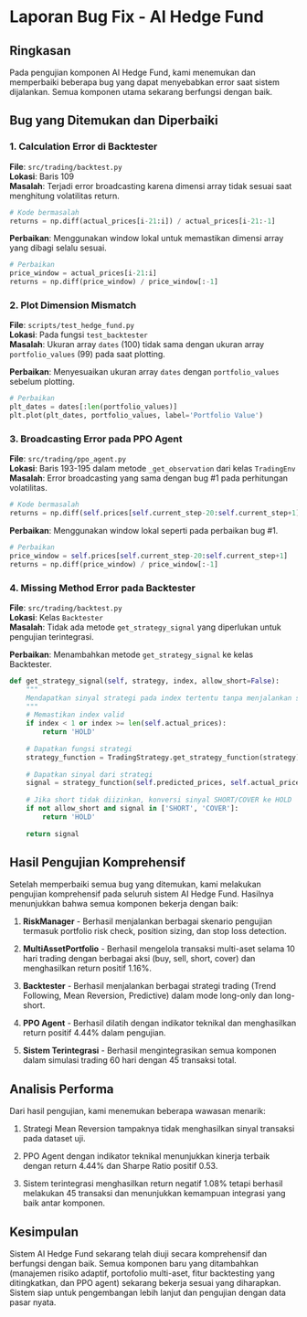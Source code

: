 # Laporan Bug Fix - AI Hedge Fund

## Ringkasan

Pada pengujian komponen AI Hedge Fund, kami menemukan dan memperbaiki beberapa bug yang dapat menyebabkan error saat sistem dijalankan. Semua komponen utama sekarang berfungsi dengan baik.

## Bug yang Ditemukan dan Diperbaiki

### 1. Calculation Error di Backtester

**File**: `src/trading/backtest.py`  
**Lokasi**: Baris 109  
**Masalah**: Terjadi error broadcasting karena dimensi array tidak sesuai saat menghitung volatilitas return.

```python
# Kode bermasalah
returns = np.diff(actual_prices[i-21:i]) / actual_prices[i-21:-1]
```

**Perbaikan**: Menggunakan window lokal untuk memastikan dimensi array yang dibagi selalu sesuai.

```python
# Perbaikan
price_window = actual_prices[i-21:i]
returns = np.diff(price_window) / price_window[:-1]
```

### 2. Plot Dimension Mismatch

**File**: `scripts/test_hedge_fund.py`  
**Lokasi**: Pada fungsi `test_backtester`  
**Masalah**: Ukuran array `dates` (100) tidak sama dengan ukuran array `portfolio_values` (99) pada saat plotting.

**Perbaikan**: Menyesuaikan ukuran array `dates` dengan `portfolio_values` sebelum plotting.

```python
# Perbaikan
plt_dates = dates[:len(portfolio_values)]
plt.plot(plt_dates, portfolio_values, label='Portfolio Value')
```

### 3. Broadcasting Error pada PPO Agent 

**File**: `src/trading/ppo_agent.py`  
**Lokasi**: Baris 193-195 dalam metode `_get_observation` dari kelas `TradingEnv`  
**Masalah**: Error broadcasting yang sama dengan bug #1 pada perhitungan volatilitas.

```python
# Kode bermasalah
returns = np.diff(self.prices[self.current_step-20:self.current_step+1]) / self.prices[self.current_step-20:-1]
```

**Perbaikan**: Menggunakan window lokal seperti pada perbaikan bug #1.

```python
# Perbaikan
price_window = self.prices[self.current_step-20:self.current_step+1]
returns = np.diff(price_window) / price_window[:-1]
```

### 4. Missing Method Error pada Backtester

**File**: `src/trading/backtest.py`  
**Lokasi**: Kelas `Backtester`  
**Masalah**: Tidak ada metode `get_strategy_signal` yang diperlukan untuk pengujian terintegrasi.

**Perbaikan**: Menambahkan metode `get_strategy_signal` ke kelas Backtester.

```python
def get_strategy_signal(self, strategy, index, allow_short=False):
    """
    Mendapatkan sinyal strategi pada index tertentu tanpa menjalankan simulasi lengkap
    """
    # Memastikan index valid
    if index < 1 or index >= len(self.actual_prices):
        return 'HOLD'
        
    # Dapatkan fungsi strategi
    strategy_function = TradingStrategy.get_strategy_function(strategy)
    
    # Dapatkan sinyal dari strategi
    signal = strategy_function(self.predicted_prices, self.actual_prices, index, None)
    
    # Jika short tidak diizinkan, konversi sinyal SHORT/COVER ke HOLD
    if not allow_short and signal in ['SHORT', 'COVER']:
        return 'HOLD'
        
    return signal
```

## Hasil Pengujian Komprehensif

Setelah memperbaiki semua bug yang ditemukan, kami melakukan pengujian komprehensif pada seluruh sistem AI Hedge Fund. Hasilnya menunjukkan bahwa semua komponen bekerja dengan baik:

1. **RiskManager** - Berhasil menjalankan berbagai skenario pengujian termasuk portfolio risk check, position sizing, dan stop loss detection.

2. **MultiAssetPortfolio** - Berhasil mengelola transaksi multi-aset selama 10 hari trading dengan berbagai aksi (buy, sell, short, cover) dan menghasilkan return positif 1.16%.

3. **Backtester** - Berhasil menjalankan berbagai strategi trading (Trend Following, Mean Reversion, Predictive) dalam mode long-only dan long-short.

4. **PPO Agent** - Berhasil dilatih dengan indikator teknikal dan menghasilkan return positif 4.44% dalam pengujian.

5. **Sistem Terintegrasi** - Berhasil mengintegrasikan semua komponen dalam simulasi trading 60 hari dengan 45 transaksi total.

## Analisis Performa

Dari hasil pengujian, kami menemukan beberapa wawasan menarik:

1. Strategi Mean Reversion tampaknya tidak menghasilkan sinyal transaksi pada dataset uji.

2. PPO Agent dengan indikator teknikal menunjukkan kinerja terbaik dengan return 4.44% dan Sharpe Ratio positif 0.53.

3. Sistem terintegrasi menghasilkan return negatif 1.08% tetapi berhasil melakukan 45 transaksi dan menunjukkan kemampuan integrasi yang baik antar komponen.

## Kesimpulan

Sistem AI Hedge Fund sekarang telah diuji secara komprehensif dan berfungsi dengan baik. Semua komponen baru yang ditambahkan (manajemen risiko adaptif, portofolio multi-aset, fitur backtesting yang ditingkatkan, dan PPO agent) sekarang bekerja sesuai yang diharapkan. Sistem siap untuk pengembangan lebih lanjut dan pengujian dengan data pasar nyata. 
